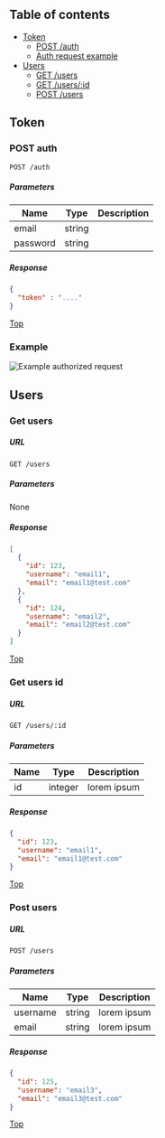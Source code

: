 ## Table of contents
* [Token](#token)
  * [POST /auth](#post-auth)
  * [Auth request example](#auth-request-example)
* [Users](#users)
  * [GET /users](#get-users)
  * [GET /users/:id](#get-users-id)
  * [POST /users](#post-users)

## Token
### POST auth
```
POST /auth
```
##### Parameters
| Name     | Type   | Description |
| ----     | ----   | ----------- |
| email    | string |  |
| password | string |  |
##### Response 
```json
{
  "token" : "...."
}
```
[Top](#table-of-contents)
### Example
![Example authorized request](http://github.com/sarbull/entourage/auth.png "Example authorized request")

## Users
### Get users
##### URL
```
GET /users
```
##### Parameters
None
##### Response 
```json
[
  {
    "id": 123,
    "username": "email1",
    "email": "email1@test.com"
  },
  {
    "id": 124,
    "username": "email2",
    "email": "email2@test.com"
  }
]
```
[Top](#table-of-contents)
### Get users id
##### URL
```
GET /users/:id
```
##### Parameters
| Name | Type    | Description |
| ---- | ----    | ----------- |
| id   | integer | lorem ipsum |
##### Response 
```json
{
  "id": 123,
  "username": "email1",
  "email": "email1@test.com"
}
```
[Top](#table-of-contents)
### Post users
##### URL
```
POST /users
```
##### Parameters
| Name     | Type    | Description |
| ----     | ----    | ----------- |
| username | string  | lorem ipsum |
| email    | string  | lorem ipsum |
##### Response 
```json
{
  "id": 125,
  "username": "email3",
  "email": "email3@test.com"
}
```
[Top](#table-of-contents)
